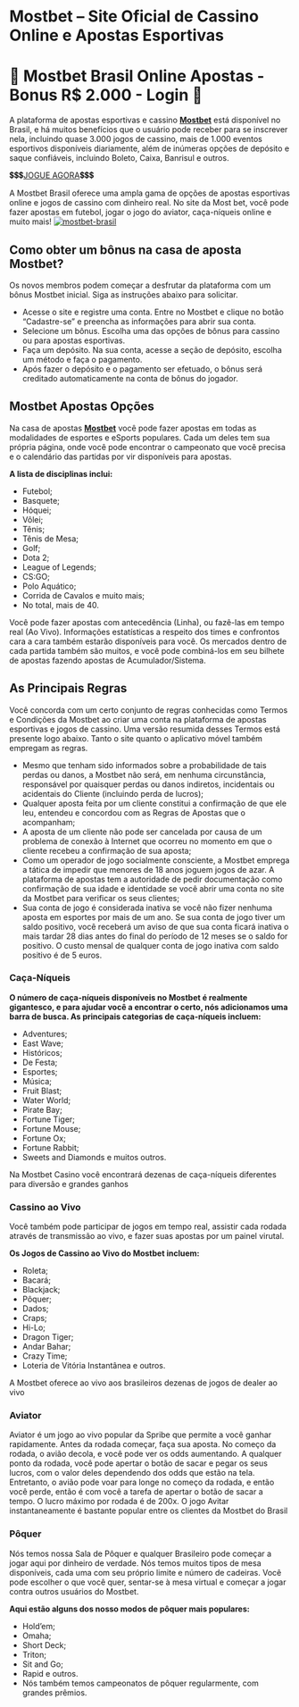 # Mostbet – Site Oficial de Cassino Online e Apostas Esportivas
# 🎲 Mostbet Brasil Online Apostas - Bonus R$ 2.000 - Login 🎰

A plataforma de apostas esportivas e cassino [**Mostbet**](https://href.li/?https://goo.su/VNUW) está disponível no Brasil, e há muitos benefícios que o usuário pode receber para se inscrever nela, incluindo quase 3.000 jogos de cassino, mais de 1.000 eventos esportivos disponíveis diariamente, além de inúmeras opções de depósito e saque confiáveis, incluindo Boleto, Caixa, Banrisul e outros.

💲💲💲<a href="https://href.li/?https://goo.su/VNUW">JOGUE AGORA</a>💲💲💲

A Mostbet Brasil oferece uma ampla gama de opções de apostas esportivas online e jogos de cassino com dinheiro real. No site da Most bet, você pode fazer apostas em futebol, jogar o jogo do aviator, caça-níqueis online e muito mais!
<a href="https://href.li/?https://goo.su/VNUW">
![mostbet-brasil](https://github.com/user-attachments/assets/26196c90-af0f-4113-9dfe-8cec9952964e)
</a>
## Como obter um bônus na casa de aposta Mostbet?

Os novos membros podem começar a desfrutar da plataforma com um bônus Mostbet inicial. Siga as instruções abaixo para solicitar.

- Acesse o site e registre uma conta. Entre no Mostbet e clique no botão “Cadastre-se” e preencha as informações para abrir sua conta.
- Selecione um bônus. Escolha uma das opções de bônus para cassino ou para apostas esportivas.
- Faça um depósito. Na sua conta,  acesse a seção de depósito, escolha um método e faça o pagamento.
- Após fazer o depósito e o pagamento ser efetuado, o bônus será creditado automaticamente na conta de bônus do jogador.

## Mostbet Apostas Opções
Na casa de apostas [**Mostbet**](https://href.li/?https://goo.su/VNUW) você pode fazer apostas em todas as modalidades de esportes e eSports populares. Cada um deles tem sua própria página, onde você pode encontrar o campeonato que você precisa e o calendário das partidas por vir disponíveis para apostas.

**A lista de disciplinas inclui:**

- Futebol;
- Basquete;
- Hóquei;
- Vôlei;
- Tênis;
- Tênis de Mesa;
- Golf;
- Dota 2;
- League of Legends;
- CS:GO;
- Polo Aquático;
- Corrida de Cavalos e muito mais;
- No total, mais de 40.

Você pode fazer apostas com antecedência (Linha), ou fazê-las em tempo real (Ao Vivo). Informações estatísticas a respeito dos times e confrontos cara a cara também estarão disponíveis para você. Os mercados dentro de cada partida também são muitos, e você pode combiná-los em seu bilhete de apostas fazendo apostas de Acumulador/Sistema.

## As Principais Regras

Você concorda com um certo conjunto de regras conhecidas como Termos e Condições da Mostbet ao criar uma conta na plataforma de apostas esportivas e jogos de cassino. Uma versão resumida desses Termos está presente logo abaixo. Tanto o site quanto o aplicativo móvel também empregam as regras.

- Mesmo que tenham sido informados sobre a probabilidade de tais perdas ou danos, a Mostbet não será, em nenhuma circunstância, responsável por quaisquer perdas ou danos indiretos, incidentais ou acidentais do Cliente (incluindo perda de lucros);
- Qualquer aposta feita por um cliente constitui a confirmação de que ele leu, entendeu e concordou com as Regras de Apostas que o acompanham;
- A aposta de um cliente não pode ser cancelada por causa de um problema de conexão à Internet que ocorreu no momento em que o cliente recebeu a confirmação de sua aposta;
- Como um operador de jogo socialmente consciente, a Mostbet emprega a tática de impedir que menores de 18 anos joguem jogos de azar. A plataforma de apostas tem a autoridade de pedir documentação como confirmação de sua idade e identidade se você abrir uma conta no site da Mostbet para verificar os seus clientes;
- Sua conta de jogo é considerada inativa se você não fizer nenhuma aposta em esportes por mais de um ano. Se sua conta de jogo tiver um saldo positivo, você receberá um aviso de que sua conta ficará inativa o mais tardar 28 dias antes do final do período de 12 meses se o saldo for positivo. O custo mensal de qualquer conta de jogo inativa com saldo positivo é de 5 euros.

### Caça-Níqueis

**O número de caça-níqueis disponíveis no Mostbet é realmente gigantesco, e para ajudar você a encontrar o certo, nós adicionamos uma barra de busca. As principais categorias de caça-níqueis incluem:**

- Adventures;
- East Wave;
- Históricos;
- De Festa;
- Esportes;
- Música;
- Fruit Blast;
- Water World;
- Pirate Bay;
- Fortune Tiger;
- Fortune Mouse;
- Fortune Ox;
- Fortune Rabbit;
- Sweets and Diamonds e muitos outros.

Na Mostbet Casino você encontrará dezenas de caça-níqueis diferentes para diversão e grandes ganhos

### Cassino ao Vivo

Você também pode participar de jogos em tempo real, assistir cada rodada através de transmissão ao vivo, e fazer suas apostas por um painel virutal.

**Os Jogos de Cassino ao Vivo do Mostbet incluem:**

- Roleta;
- Bacará;
- Blackjack;
- Pôquer;
- Dados;
- Craps;
- Hi-Lo;
- Dragon Tiger;
- Andar Bahar;
- Crazy Time;
- Loteria de Vitória Instantânea e outros.

A Mostbet oferece ao vivo aos brasileiros dezenas de jogos de dealer ao vivo

### Aviator

Aviator é um jogo ao vivo popular da Spribe que permite a você ganhar rapidamente. Antes da rodada começar, faça sua aposta. No começo da rodada, o avião decola, e você pode ver os odds aumentando. A qualquer ponto da rodada, você pode apertar o botão de sacar e pegar os seus lucros, com o valor deles dependendo dos odds que estão na tela.
Entretanto, o avião pode voar para longe no começo da rodada, e então você perde, então é com você a tarefa de apertar o botão de sacar a tempo. O lucro máximo por rodada é de 200x.
O jogo Avitar instantaneamente é bastante popular entre os clientes da Mostbet do Brasil

### Pôquer

Nós temos nossa Sala de Pôquer e qualquer Brasileiro pode começar a jogar aqui por dinheiro de verdade. Nós temos muitos tipos de mesa disponíveis, cada uma com seu próprio limite e número de cadeiras. Você pode escolher o que você quer, sentar-se à mesa virtual e começar a jogar contra outros usuários do Mostbet.

**Aqui estão alguns dos nosso modos de pôquer mais populares:**

- Hold’em;
- Omaha;
- Short Deck;
- Triton;
- Sit and Go;
- Rapid e outros.
- Nós também temos campeonatos de pôquer regularmente, com grandes prêmios.
